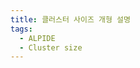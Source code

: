 ```yaml
---
title: 클러스터 사이즈 개형 설명
tags:
  - ALPIDE
  - Cluster size
---
```

<!--

클러스터 사이즈는 아직 설명하지 못하는 부분이 많다.
따라서 이 문서는 계속 업데이트 되어야 할 것이다.

![클러스터 사이즈 히스토그램]({{site.baseurl}}{% link theme/img/pid/Cluster Size Alpha.png %}){:width="49%"}
![클러스터 사이즈 감마 히스토그램]({{site.baseurl}}{% link theme/img/pid/Cluster Size Gamma.png %}){:width="49%"}
그림 1. (좌) 알파를 차폐하지 않았을 때 입자들이 생성한 히스토그램, (우) 알파를 차폐했을 때 입자들이 생성한 히스토그램

편의상 가장 엔트리가 많고 공기 영향 없이 ALPIDE 구조에 의한 현상만 설명하기 위해 7.5mbar, 9mm 데이터를 들고 왔다.

가장 크게 해당 히스토그램은 세 영역으로 분류가능하다.
처음에는 클러스터 크기가 8 이하인 엑스레이부(x-ray part)이다.
이 영역을 엑스레이부라고 이름붙인 이유는 엑스레이의 대부분이 해당 영역대 클러스터를 생성하기 때문이다.
하지만 이 영역에 엑스레이에 의한 효과만 있는 것은 아니고 다른 입자(추측컨데 알파입자)가 있는 것으로 추정된다.
왜냐하면 합리적으로 차폐를 했을 때와 하지 않았을 때 차이는 알파 입자가 들어오냐 들어오지 않느냐의 차이다.
엑스레이에 알루미늄이 영향을 끼칠수도 있지만 1/3이 줄어들만큼 영향을 끼친다고 생각하는 것은 합당하지 않다.
따라서 8이하의 범위에 알파입자가 영향을 미쳤다고 볼 수 있다. 
현재는 가설이지만 공핍영역만 지나간 입자가 이 영역에 영향을 미친것 같다.
차폐를 하지 않은 그래프에서는 두 개의 피크가 보인다.
이에 대해서도 추가적인 논의하 필요하다.

그 다음은 클러스터 크기가 9이상 43이하인 단일알파시그널부분이다.
큰 특징으로 4개의 픽이 솟아있는 것을 볼 수 있다.
해당 픽들은 어느정도 알파 입자의 에너지에 대비된다고 생각한다.
하지만 아직 실험적인 증거는 없다.

클러스터 크기가 44이상인 경우 대부분 두 알파 입자가 동시에 유사한 위치로 들어가면서 하나로 취급되면서 큰 클러스터가 발생한 경우라고 생각할 수 있다.
-->